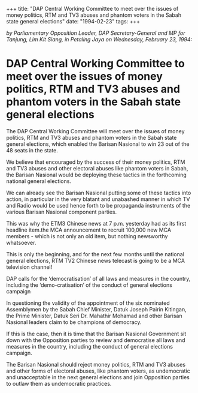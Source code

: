 +++ 
title: "DAP Central Working Committee to meet over the issues of money politics, RTM and TV3 abuses and phantom voters in the Sabah state general elections"
date: "1994-02-23"
tags:
+++

_by Parliamentary Opposition Leader, DAP Secretary-General and MP for Tanjung, Lim Kit Siang, in Petaling Jaya on Wednesday, February 23, 1994:_

# DAP Central Working Committee to meet over the issues of money politics, RTM and TV3 abuses and phantom voters in the Sabah state general elections

The DAP Central Working Committee will meet over the issues of money politics, RTM and TV3 abuses and phantom voters in the Sabah state general elections, which enabled the Barisan Nasional to win 23 out of the 48 seats in the state.</u>

We believe that encouraged by the success of their money politics, RTM and TV3 abuses and other electoral abuses like phantom voters in Sabah, the Barisan Nasional would be deploying these tactics in the forthcoming national general elections.

We can already see the Barisan Nasional putting some of these tactics into action, in particular in the very blatant and unabashed manner in which TV and Radio would be used hence forth to be propaganda instruments of the various Barisan Nasional component parties.

This was why the ETM3 Chinese news at 7 p.m. yesterday had as its first headline item.the MCA announcement to recruit 100,000 new MCA members - which is not only an old item, but nothing newsworthy whatsoever.

This is only the beginning, and for the next few months until the national general elections, RTM TV2 Chinese news telecast is going to be a MCA television channel!

DAP calls for the ‘democratisation’ of all laws and measures in the country, including the ‘demo-cratisation’ of the conduct of general elections campaign

In questioning the validity of the appointment of the six nominated Assemblymen by the Sabah Chief Minister, Datuk Joseph Pairin Kitingan, the Prime Minister, Datuk Seri Dr. Mahathir Mohamad and other Barisan Nasional leaders claim to be champions of democracy.

If this is the case, then it is time that the Barisan Nasional Government sit down with the Opposition parties to review and democratise all laws and measures in the country, including the conduct of general elections campaign.

The Barisan Nasional should reject money politics, RTM and TV3 abuses and other forms of electoral abuses, like phantom voters, as undemocratic and unacceptable in the next general elections and join Opposition parties to outlaw them as undemocratic practices.
 
